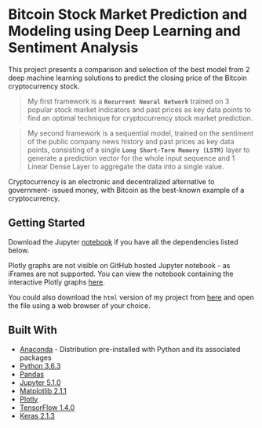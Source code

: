 # Bitcoin Stock Market Prediction and Modeling using Deep Learning and Sentiment Analysis

This project presents a comparison and selection of the best model from 2 deep machine learning
solutions to predict the closing price of the Bitcoin cryptocurrency stock.
>My first framework is a __`Recurrent Neural Network`__ trained on 3 popular stock market indicators and past prices as key data points to find an optimal technique for cryptocurrency stock market prediction.

>My second framework is a sequential model, trained on the sentiment of the public company news history and past prices as key data points, consisting of a single __`Long Short-Term Memory (LSTM)`__ layer to generate a prediction vector for the whole input sequence and 1 Linear Dense Layer to aggregate the data into a single value.

Cryptocurrency is an electronic and decentralized alternative to government- issued money, with Bitcoin as the best-known example of a cryptocurrency.


## Getting Started

Download the Jupyter [notebook](https://github.com/arjunchndr/Bitcoin-Stock-Prediction-Using-Deep-Learning-and-Sentiment-Analysis/blob/master/Bitcoin%20Stock%20Prediction%20Using%20Deep%20Learning%20and%20Sentiment%20Analysis.ipynb) if you have all the dependencies listed below.

Plotly graphs are not visible on GitHub hosted Jupyter notebook - as iFrames are not supported. You can view the notebook containing the interactive Plotly graphs [here](http://nbviewer.jupyter.org/github/arjunchndr/Bitcoin-Stock-Prediction-Using-Deep-Learning-and-Sentiment-Analysis/blob/master/Bitcoin%20Stock%20Prediction%20Using%20Deep%20Learning%20and%20Sentiment%20Analysis.ipynb).

You could also download the `html` version of my project from [here](https://github.com/arjunchndr/Bitcoin-Stock-Prediction-Using-Deep-Learning-and-Sentiment-Analysis/blob/master/Bitcoin%20Stock%20Prediction%20Using%20Deep%20Learning%20and%20Sentiment%20Analysis.html) and open the file using a web browser of your choice.

## Built With

* [Anaconda](https://www.anaconda.com/download/) - Distribution pre-installed with Python and its associated packages
 * [Python 3.6.3](https://www.python.org/downloads/) 
 * [Pandas](http://pandas.pydata.org/pandas-docs/stable/install.html) 
 * [Jupyter 5.1.0](http://jupyter.org/install.html)
 * [Matplotlib 2.1.1](https://matplotlib.org/users/installing.html#installing-an-official-release)
* [Plotly](https://plot.ly/) 
* [TensorFlow 1.4.0](https://github.com/lakshayg/tensorflow-build/raw/master/tensorflow-1.4.0-cp36-cp36m-macosx_10_12_x86_64.whl)
* [Keras 2.1.3](https://keras.io/#installation)
